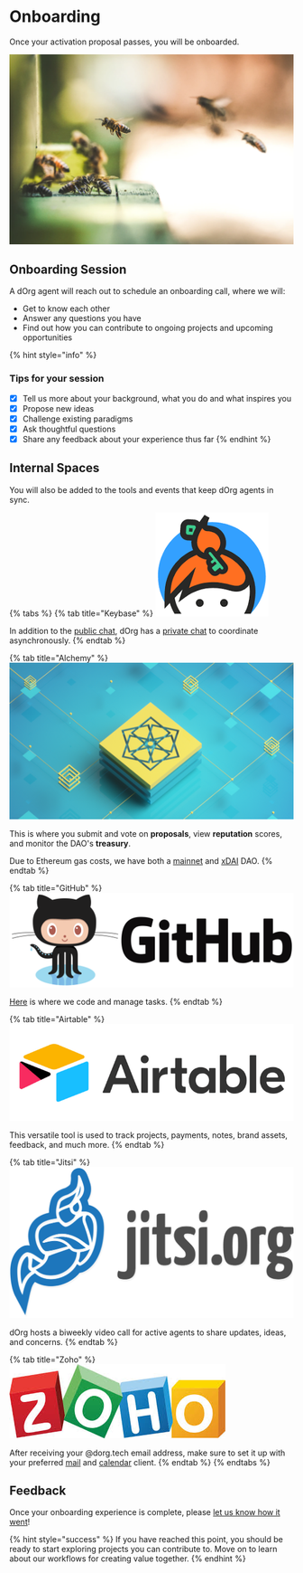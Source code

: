 # Onboarding

Once your activation proposal passes, you will be onboarded.

![](../.gitbook/assets/imagen%20%282%29.png)

## Onboarding Session

A dOrg agent will reach out to schedule an onboarding call, where we will:

* Get to know each other
* Answer any questions you have
* Find out how you can contribute to ongoing projects and upcoming opportunities

{% hint style="info" %}
### Tips for your session

* [x] Tell us more about your background, what you do and what inspires you
* [x] Propose new ideas
* [x] Challenge existing paradigms
* [x] Ask thoughtful questions
* [x] Share any feedback about your experience thus far
{% endhint %}

## Internal Spaces

You will also be added to the tools and events that keep dOrg agents in sync.

{% tabs %}
{% tab title="Keybase" %}
![Keybase is an encrypted messaging system, similar to Slack, Discord, or IRC.](../.gitbook/assets/image%20%2837%29.png)

In addition to the [public chat](https://keybase.io/team/dorg.membrane), dOrg has a [private chat](https://keybase.io/team/dorg) to coordinate asynchronously.
{% endtab %}

{% tab title="Alchemy" %}
![Alchemy is a web portal for interacting with the DAOstack protocol.](../.gitbook/assets/imagen%20%281%29.png)

This is where you submit and vote on **proposals**, view **reputation** scores, and monitor the DAO's **treasury**.

Due to Ethereum gas costs, we have both a [mainnet](https://alchemy.daostack.io/dao/0x15344ecdc2c4edfcb092e284d93c20f0529fd8a6/members/) and [xDAI](https://alchemy-xdai.herokuapp.com/dao/0x94a587478c83491b13291265581cb983e7feb540) DAO.
{% endtab %}

{% tab title="GitHub" %}
![Github is a platform for streamlined version control of projects.](../.gitbook/assets/image%20%2833%29.png)

[Here](https://github.com/dOrgTech/) is where we code and manage tasks.
{% endtab %}

{% tab title="Airtable" %}
![AirTable works like a spreadsheet but gives you the power of a database to organize anything.](../.gitbook/assets/imagen%20%289%29.png)

This versatile tool is used to track projects, payments, notes, brand assets, feedback, and much more.
{% endtab %}

{% tab title="Jitsi" %}
![Jitsi is an open-source, secure, and completely free video conferencing platform.](../.gitbook/assets/jitsi-logo-blue-grey-text.png)

dOrg hosts a biweekly video call for active agents to share updates, ideas, and concerns.
{% endtab %}

{% tab title="Zoho" %}
![A secure email service with calendar and other productivity tools. ](../.gitbook/assets/image%20%2810%29.png)

After receiving your @dorg.tech email address, make sure to set it up with your preferred [mail](https://www.zoho.com/mail/help/imap-access.html) and [calendar](https://www.zoho.com/calendar/help/caldav-sync-zoho-calendar.html) client.
{% endtab %}
{% endtabs %}

## Feedback

Once your onboarding experience is complete, please [let us know how it went](https://airtable.com/shrF4OlL4KDIEJ4cw)!

{% hint style="success" %}
If you have reached this point, you should be ready to start exploring projects you can contribute to. Move on to learn about our workflows for creating value together.
{% endhint %}

